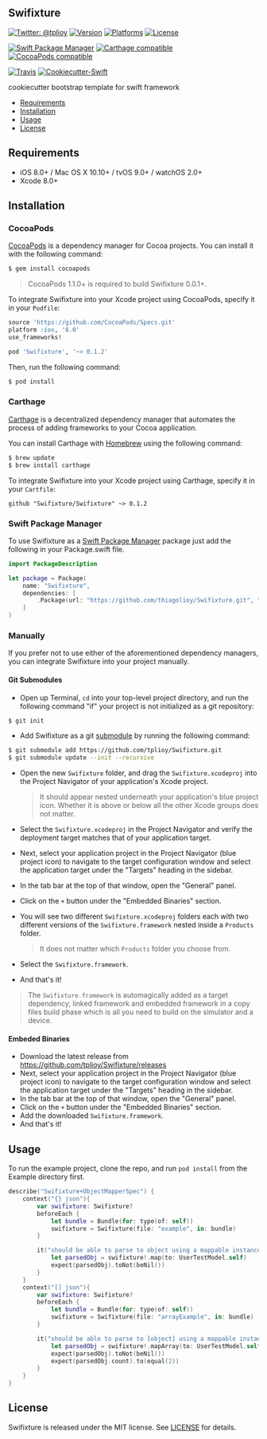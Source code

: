 ## Swifixture
[![Twitter: @tplioy](https://img.shields.io/badge/contact-@tplioy-blue.svg?style=flat)](https://twitter.com/tplioy)
[![Version](https://img.shields.io/cocoapods/v/Swifixture.svg?style=flat)](http://cocoapods.org/pods/Swifixture)
[![Platforms](https://img.shields.io/cocoapods/p/Swifixture.svg)](https://cocoapods.org/pods/Swifixture)
[![License](https://img.shields.io/cocoapods/l/Swifixture.svg)](https://raw.githubusercontent.com/tplioy/Swifixture/master/LICENSE)

[![Swift Package Manager](https://img.shields.io/badge/Swift%20Package%20Manager-compatible-brightgreen.svg)](https://github.com/apple/swift-package-manager)
[![Carthage compatible](https://img.shields.io/badge/Carthage-compatible-4BC51D.svg?style=flat)](https://github.com/Carthage/Carthage)
[![CocoaPods compatible](https://img.shields.io/cocoapods/v/Swifixture.svg)](https://cocoapods.org/pods/Swifixture)

[![Travis](https://img.shields.io/travis/tplioy/Swifixture/master.svg)](https://travis-ci.org/tplioy/Swifixture/branches)
[![Cookiecutter-Swift](https://img.shields.io/badge/cookiecutter--swift-framework-red.svg)](http://github.com/cookiecutter-swift/Framework)

cookiecutter bootstrap template for swift framework

- [Requirements](#requirements)
- [Installation](#installation)
- [Usage](#usage)
- [License](#license)

## Requirements

- iOS 8.0+ / Mac OS X 10.10+ / tvOS 9.0+ / watchOS 2.0+
- Xcode 8.0+

## Installation

### CocoaPods

[CocoaPods](http://cocoapods.org) is a dependency manager for Cocoa projects. You can install it with the following command:

```bash
$ gem install cocoapods
```

> CocoaPods 1.1.0+ is required to build Swifixture 0.0.1+.

To integrate Swifixture into your Xcode project using CocoaPods, specify it in your `Podfile`:

```ruby
source 'https://github.com/CocoaPods/Specs.git'
platform :ios, '8.0'
use_frameworks!

pod 'Swifixture', '~> 0.1.2'
```

Then, run the following command:

```bash
$ pod install
```

### Carthage

[Carthage](https://github.com/Carthage/Carthage) is a decentralized dependency manager that automates the process of adding frameworks to your Cocoa application.

You can install Carthage with [Homebrew](http://brew.sh/) using the following command:

```bash
$ brew update
$ brew install carthage
```

To integrate Swifixture into your Xcode project using Carthage, specify it in your `Cartfile`:

```ogdl
github "Swifixture/Swifixture" ~> 0.1.2
```
### Swift Package Manager

To use Swifixture as a [Swift Package Manager](https://swift.org/package-manager/) package just add the following in your Package.swift file.

``` swift
import PackageDescription

let package = Package(
    name: "Swifixture",
    dependencies: [
        .Package(url: "https://github.com/thiagolioy/Swifixture.git", "0.1.2")
    ]
)
```

### Manually

If you prefer not to use either of the aforementioned dependency managers, you can integrate Swifixture into your project manually.

#### Git Submodules

- Open up Terminal, `cd` into your top-level project directory, and run the following command "if" your project is not initialized as a git repository:

```bash
$ git init
```

- Add Swifixture as a git [submodule](http://git-scm.com/docs/git-submodule) by running the following command:

```bash
$ git submodule add https://github.com/tplioy/Swifixture.git
$ git submodule update --init --recursive
```

- Open the new `Swifixture` folder, and drag the `Swifixture.xcodeproj` into the Project Navigator of your application's Xcode project.

    > It should appear nested underneath your application's blue project icon. Whether it is above or below all the other Xcode groups does not matter.

- Select the `Swifixture.xcodeproj` in the Project Navigator and verify the deployment target matches that of your application target.
- Next, select your application project in the Project Navigator (blue project icon) to navigate to the target configuration window and select the application target under the "Targets" heading in the sidebar.
- In the tab bar at the top of that window, open the "General" panel.
- Click on the `+` button under the "Embedded Binaries" section.
- You will see two different `Swifixture.xcodeproj` folders each with two different versions of the `Swifixture.framework` nested inside a `Products` folder.

    > It does not matter which `Products` folder you choose from.

- Select the `Swifixture.framework`.

- And that's it!

> The `Swifixture.framework` is automagically added as a target dependency, linked framework and embedded framework in a copy files build phase which is all you need to build on the simulator and a device.

#### Embeded Binaries

- Download the latest release from https://github.com/tplioy/Swifixture/releases
- Next, select your application project in the Project Navigator (blue project icon) to navigate to the target configuration window and select the application target under the "Targets" heading in the sidebar.
- In the tab bar at the top of that window, open the "General" panel.
- Click on the `+` button under the "Embedded Binaries" section.
- Add the downloaded `Swifixture.framework`.
- And that's it!

## Usage
To run the example project, clone the repo, and run `pod install` from the Example directory first.

```swift
describe("Swifixture+ObjectMapperSpec") {
    context("{} json"){
        var swifixture: Swifixture?
        beforeEach {
            let bundle = Bundle(for: type(of: self))
            swifixture = Swifixture(file: "example", in: bundle)
        }

        it("should be able to parse to object using a mappable instance") {
            let parsedObj = swifixture!.map(to: UserTestModel.self)
            expect(parsedObj).toNot(beNil())
        }
    }
    context("[] json"){
        var swifixture: Swifixture?
        beforeEach {
            let bundle = Bundle(for: type(of: self))
            swifixture = Swifixture(file: "arrayExample", in: bundle)
        }

        it("should be able to parse to [object] using a mappable instance") {
            let parsedObj = swifixture!.mapArray(to: UserTestModel.self)
            expect(parsedObj).toNot(beNil())
            expect(parsedObj.count).to(equal(2))
        }
    }
}
```
## License

Swifixture is released under the MIT license. See [LICENSE](https://github.com/tplioy/Swifixture/blob/master/LICENSE) for details.
